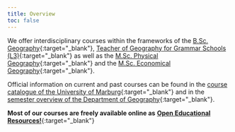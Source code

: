 ```yaml
---
title: Overview
toc: false
---
```


We offer interdisciplinary courses within the frameworks of the [B.Sc. Geography](https://www.uni-marburg.de/de/fb19/studium/studiengaenge/bsc_geographie){:target="_blank"}, 
[Teacher of Geography for Grammar Schools (L3)](https://www.uni-marburg.de/de/fb19/studium/studiengaenge/erdkunde-lehramt-gymnasium/herzlich-willkommen-beim-bachelor-geographie){:target="_blank"}
 as well as the [M.Sc. Physical Geography](https://www.uni-marburg.de/de/fb19/studium/studiengaenge/m-sc-physische-geographie/herzlich-willkommen-beim-master-physische-geographie){:target="_blank"} 
 and the [M.Sc. Economical Geography](https://www.uni-marburg.de/de/fb19/studium/studiengaenge/m-sc-wirtschaftsgeographie/herzlich-willkommen-beim-master-wirtschaftsgeographie){:target="_blank"}.

<!--more-->


Official information on current and past courses can be found in the [course catalogue of the University of Marburg](https://marvin.uni-marburg.de/qisserver/pages/cs/sys/portal/hisinoneStartPage.faces?chco=y){:target="_blank"} and in the 
[semester overview of the Department of Geography](https://www.uni-marburg.de/de/fb19/studium/termine){:target="_blank"}.

**Most of our courses are freely available online as** [**Open Educational Resources!**](https://oer.uni-marburg.de/ilias.php?ref_id=1651239&cmd=render&cmdClass=ilrepositorygui&cmdNode=ty&baseClass=ilrepositorygui){:target="_blank"}
